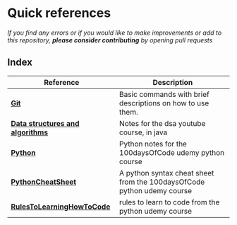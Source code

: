 # Quick references

_If you find any errors or if you would like to make improvements or add to this repository, **please consider contributing** by opening pull requests_

## Index

<!-- index table -->

| Reference                                                              | Description                                                            |
| ---------------------------------------------------------------------- | ---------------------------------------------------------------------- |
| **[Git](./gitref.md)**                                                 | Basic commands with brief descriptions on how to use them.             |
| **[Data structures and algorithms](./dataStructuesAlgorithms.md)**     | Notes for the dsa youtube course, in java                              |
| **[Python](./python.md)**                                              | Python notes for the 100daysOfCode udemy python course                 |
| **[PythonCheatSheet](./pythonSyntaxCheatSheet.pdf)**                   | A python syntax cheat sheet from the 100daysOfCode python udemy course |
| **[RulesToLearningHowToCode](./12Rules%20to%20learn%20to%20code.pdf)** | rules to learn to code from the python udemy course                    |
